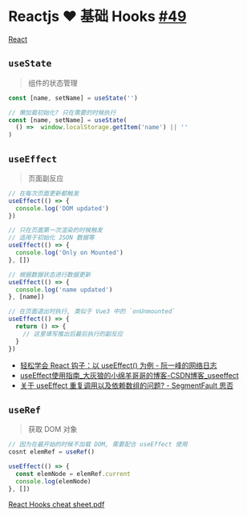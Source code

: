 # Reactjs ♥ 基础 Hooks [#49](https://github.com/vhxubo/blog/issues/49)

[React](https://github.com/vhxubo/blog/issues?q=label:React)

## `useState`

> 组件的状态管理

```javascript
const [name, setName] = useState('')

// 懒加载初始化? 只在需要的时候执行
const [name, setName] = useState(
  () =>  window.localStorage.getItem('name') || ''
)
```

## `useEffect`

> 页面副反应

```javascript
// 在每次页面更新都触发
useEffect(() => {
  console.log('DOM updated')
})

// 只在页面第一次渲染的时候触发
// 适用于初始化 JSON 数据等
useEffect(() => {
  console.log('Only on Mounted')
}, [])

// 根据数据状态进行数据更新
useEffect(() => {
  console.log('name updated')
}, [name])

// 在页面退出时执行, 类似于 Vue3 中的 `onUnmounted`
useEffect(() => {
  return () => {
    // 这里填写推出后最后执行的副反应
  }
})
```

- [轻松学会 React 钩子：以 useEffect() 为例 - 阮一峰的网络日志](http://www.ruanyifeng.com/blog/2020/09/react-hooks-useeffect-tutorial.html)
- [useEffect使用指南_大灰狼的小绵羊哥哥的博客-CSDN博客_useeffect](https://blog.csdn.net/sinat_17775997/article/details/94452956)
- [关于 useEffect 重复调用以及依赖数组的问题? - SegmentFault 思否](https://segmentfault.com/q/1010000020315170)


## `useRef`

> 获取 DOM 对象


```JavaScript
// 因为在最开始的时候不加载 DOM, 需要配合 useEffect 使用
cosnt elemRef = useRef()

useEffect(() => {
  const elemNode = elemRef.current
  console.log(elemNode)
}, [])

```
[React Hooks cheat sheet.pdf](https://github.com/vhxubo/blog/files/6462901/React.Hooks.cheat.sheet.pdf)
